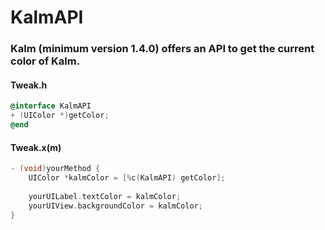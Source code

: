 # KalmAPI
### Kalm (minimum version 1.4.0) offers an API to get the current color of Kalm.

#### Tweak.h
```objectivec
@interface KalmAPI
+ (UIColor *)getColor;
@end
```

#### Tweak.x(m)
```objectivec
- (void)yourMethod {
	UIColor *kalmColor = [%c(KalmAPI) getColor];
	
	yourUILabel.textColor = kalmColor;
	yourUIView.backgroundColor = kalmColor;
}
```
